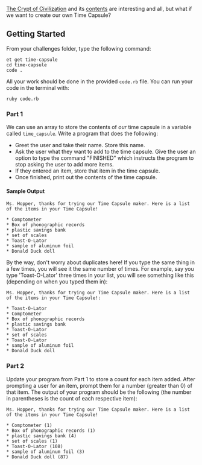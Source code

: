 [The Crypt of Civilization](http://en.wikipedia.org/wiki/Crypt_of_Civilization)
and its
[contents](http://www.oglethorpe.edu/about_us/crypt_of_civilization/inventory.asp)
are interesting and all, but what if we want to create our own Time Capsule?

## Getting Started  

From your challenges folder, type the following command:

```no-highlight
et get time-capsule
cd time-capsule
code . 
```  

All your work should be done in the provided `code.rb` file. You can run your code in the terminal with:

```no-highlight
ruby code.rb
```

### Part 1

We can use an array to store the contents of _our_ time capsule in a variable called `time_capsule`. Write a program that does the following:

* Greet the user and take their name. Store this name.
* Ask the user what they want to add to the time capsule. Give the user an option to type the command "FINISHED" which instructs the program to stop asking the user to add more items.
* If they entered an item, store that item in the time capsule.
* Once finished, print out the contents of the time capsule.

#### Sample Output

```no-highlight
Ms. Hopper, thanks for trying our Time Capsule maker. Here is a list of the items in your Time Capsule!

* Comptometer
* Box of phonographic records
* plastic savings bank
* set of scales
* Toast-O-Lator
* sample of aluminum foil
* Donald Duck doll
```

By the way, don't worry about duplicates here! If you type the same thing in a
few times, you will see it the same number of times. For example, say you type
'Toast-O-Lator' three times in your list, you will see something like this
(depending on when you typed them in):

```no-highlight
Ms. Hopper, thanks for trying our Time Capsule maker. Here is a list of the items in your Time Capsule!:

* Toast-O-Lator
* Comptometer
* Box of phonographic records
* plastic savings bank
* Toast-O-Lator
* set of scales
* Toast-O-Lator
* sample of aluminum foil
* Donald Duck doll
```

### Part 2

Update your program from Part 1 to store a count for each item added. After
prompting a user for an item, prompt them for a number (greater than 0) of that
item. The output of your program should be the following (the number in
parentheses is the count of each respective item):

```no-highlight
Ms. Hopper, thanks for trying our Time Capsule maker. Here is a list of the items in your Time Capsule!

* Comptometer (1)
* Box of phonographic records (1)
* plastic savings bank (4)
* set of scales (1)
* Toast-O-Lator (108)
* sample of aluminum foil (3)
* Donald Duck doll (87)
```
